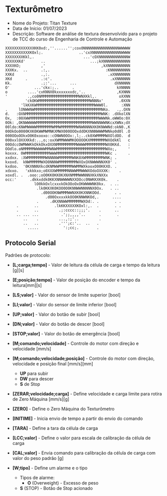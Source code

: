 # Texturômetro

* Nome do Projeto: Titan Texture
* Data de Início: 01/07/2023
* Descrição: Software de análise de textura desenvolvido para o projeto de TCC do curso de Engenharia de Controle e Automação

```XXXXXXXXXXXXXXXXXXXXK00kxxkkOKKXXNNNNNNNNNNNNNNNNNWWWWWW
XXXXXXXXXXXXXKK0xd:,''......'';cox0NNNNNNNNNNNNNNNNWWWWW
XXXXXXXXXXXKOxl;.                ..'cxXNNNNNNNNNNNNNWWWW
XXXXXXXXKkl,.                      ...'cOXNNNNNNNNNNNNNW
XXXXXXKd'       ..                    ...;kXNNNNNNNNNNNN
XXXXKO;         ,'                         ,kXNNNNNNNNNN
XXXKx.  ..      .:,.                         :KNNNNNNNNN
XXKd            .,:.                          .xXNNNNNNN
XKd      .      .:c'.                          .xXNNNNNN
Kk.             .;:'...      ...                 dXNNNNN
O'           ...'ckx:;..      .                   kXNNNN
o         ....'cxKNNX0kxxxxxxxdc,'..              ,KXNNN
'         .,co0NMMMMMMMMMMMMMMMMMWNXKkl,.          oXXNN
         'ckOKWMMMMMMMMMMMMMMMMMMMMMMMWNNNx'       .0XXN
       'lkKXKWMMMMMMMMMMMMMMMMMMMMMMMMMMWWW0l.      :XNN
.     lONWWNWMMMMMMMMMMMMMMMMMMMMMMMMMMMMMMNKo.   .,.OXN
d.   :OXNMMMMMMMMMMMMMMMMMMMMMMMMMMMMMMMMMMWNK: .dXkolXN
Ox,  :00XWWMMMMMMMMMMMMMMMMMMMMMMMMMMMMMMMWWWNk.oWWOo:0X
0Ok: ,OKNWWWWWMMMMMMMMMMMMMMMMMMMMMMMMMWWNNWWNKcxXWNx;dX
00ldo:KNWMWWWWMMMMMMMWMMWMMMMMMMWNWNNNNXK0KNWWNd:okN0.,K
00OkOo0000KXK0KWWMWMNKXMWX000OOOxddOKXNNNWWWMWNko0d0l .O
000OOoOOkxO0K0xooxo::cONWN0OOx:,l;..ck0XWMMMMWXOldOO.  d
000xxlOXXXKkd:..,o;:oxXWMMWWWMKOOOOOKXMMMMMMMWXOdkKl   c
00OdccOWMWWKkOkkOkxOXXNMMMMMMMMMWWWWMMMMMMMMMWX0KKd.   :
OOdlo.oNMMMMMWWWWWMMWNWMMMMMMMMMMMMMMMMMMMMMMWXo;,     '
koxxx. 0WMMMMMMMMMMMWWWMMMMMMMMMMMMMMMMMMMMMMWKc .     .
xxdxx. :XWMMMMMMMMWNNNNWMMMMMMWNK0XWMMMMMMMMWNK; .
kxoxd.  kNWMMMMMWXO0NNNWMMMMMMMMWXOxOXNWWWNNXK0' .
kxdoo.  '0KXNNNXkcdKNMWWMMMMMMWWMMWXkooxO00KKXO. .
xdxxo.   'xkkkxo;o0XXXWMMMMMNNWWMMWWWXOdoOXXXK:    .
xoxdl. .  .ooo:;oO0KK0KK0KXNXNMMMWWNNNXKkXNXXx
occ:'      .dkkxddk0KKXNNWWWWNXXOOcc0NWKKXK0k.    .
             lO0kkOxlcxxxkOkOOoOxOKWWWWNK0kx.  . ..
              .lk0KKXK0KOO0O0KNNWWNNNNNX0Ox.   . ..
                .d00OOKNWMMMWWNXK0KXNNKOOd.      . .
                  .d00OxxxxkkOO0KNNWNKOd,.      ....
              .     .dKXNNWWMMMMMMWXOd:. .       . .
     .       ..       .lkKKXXXXXKOxl:,.  .       . .
     .       ..         .;:cccc::;;;'.    .      ..
     .. ... ...          .';;,,,,'..      .       .
        ..    .         ...,:;'..         .
        ..   ..         .''';c:'..  ..   .
          .....           ':;cc;.        .
```

## Protocolo Serial

Padrões de protocolo: 

* __[L;carga;tempo]__ - Valor de leitura da célula de carga e tempo da leitura [g][s]
* __[E;posição;tempo]__ - Valor de posição do encoder e tempo da leitura[mm][s]
* __[LS;valor]__ - Valor do sensor de limite superior [bool] 
* __[LI;valor]__ - Valor do sensor de limite inferior [bool]

* __[UP;valor]__ - Valor do botão de subir [bool]
* __[DN;valor]__ - Valor do botão de descer [bool]
* __[STOP;valor]__ - Valor do botão de emergência [bool]

* __[M;comando;velocidade]__ - Controle do motor com direção e velocidade [mm/s]
* __[M;comando;velocidade;posição]__ - Controle do motor com direção, velocidade e posição final [mm/s][mm]
  * __UP__ para subir			
  * __DW__ para descer	
  * __S__ de Stop
* __[ZERAR;velocidade;carga]__ - Define velocidade e carga limite para rotira de Zero Máquina [mm/s][g]
* __[ZERO]__ - Define o Zero Máquina do Texturômetro
* __[INITIME]__ - Inicia envio de tempo a partir do envio do comando
* __[TARA]__ - Define a tara da célula de carga
* __[LCC;valor]__ - Define o valor para escala de calibração da célula de carga
* __[CAL;valor]__ - Envia comando para calibração da célula de carga com valor do peso padrão [g]
* __[W;tipo]__ - Define um alarme e o tipo
	* Tipos de alarme:
		* __O__ (Overweight) - Excesso de peso
    * __S__ (STOP) - Botão de Stop acionado 
    